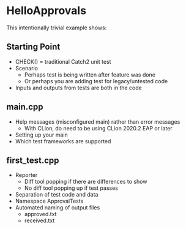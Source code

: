 # HelloApprovals

This intentionally trivial example shows:

## Starting Point

* CHECK() = traditional Catch2 unit test
* Scenario
    * Perhaps test is being written after feature was done
    * Or perhaps you are adding test for legacy/untested code
* Inputs and outputs from tests are both in the code

## main.cpp

* Help messages (misconfigured main) rather than error messages
    * With CLion, do need to be using CLion 2020.2 EAP or later
* Setting up your main
* Which test frameworks are supported

## first_test.cpp

* Reporter
    * Diff tool popping if there are differences to show
    * No diff tool popping up if test passes
* Separation of test code and data
* Namespace ApprovalTests
* Automated naming of output files
    * approved.txt
    * received.txt
